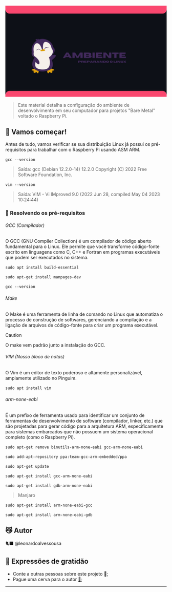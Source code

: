 ![RPIamb.jpg](https://raw.githubusercontent.com/leonardoalvessousa/RaspAsmBareMetal/refs/heads/main/Aula%20Zero/RPIamb.jpg)


>Este material detalha a configuração do ambiente de desenvolvimento em seu computador para projetos "Bare Metal" voltado o Raspberry Pi.

## 🚀 Vamos começar!

Antes de tudo, vamos verificar se sua distribuição Linux já possui os pré-requisitos para trabalhar com o Raspberry Pi usando ASM ARM.

```
gcc --version
```
> Saída:
> gcc (Debian 12.2.0-14) 12.2.0
   Copyright (C) 2022 Free Software Foundation, Inc.
   
```
vim --version
```
>Saída:
>VIM - Vi IMproved 9.0 (2022 Jun 28, compiled May 04 2023 10:24:44)

### 🔧 Resolvendo os pré-requisitos

###### GCC (Compilador)

O GCC (GNU Compiler Collection) é um compilador de código aberto fundamental para o Linux. Ele permite que você transforme código-fonte escrito em linguagens como C, C++ e Fortran em programas executáveis que podem ser executados no sistema.

```
sudo apt install build-essential
```

```
sudo apt-get install manpages-dev
```

```
gcc --version
```


###### Make

O Make é uma ferramenta de linha de comando no Linux que automatiza o processo de construção de softwares, gerenciando a compilação e a ligação de arquivos de código-fonte para criar um programa executável.

> [!CAUTION]
> O make vem padrão junto a instalação do GCC.


###### VIM (Nosso bloco de notas)

O Vim é um editor de texto poderoso e altamente personalizável, amplamente utilizado no Pinguim.

```
sudo apt install vim
```


###### arm-none-eabi

É um prefixo de ferramenta usado para identificar um conjunto de ferramentas de desenvolvimento de software (compilador, linker, etc.) que são projetadas para gerar código para a arquitetura ARM, especificamente para sistemas embarcados que não possuem um sistema operacional completo (como o Raspberry Pi).

```
sudo apt-get remove binutils-arm-none-eabi gcc-arm-none-eabi
```

```
sudo add-apt-repository ppa:team-gcc-arm-embedded/ppa
```

```
sudo apt-get update
```
 
```
sudo apt-get install gcc-arm-none-eabi
```

```
sudo apt-get install gdb-arm-none-eabi
```

> Manjaro
```
sudo apt-get install arm-none-eabi-gcc
```

```
sudo apt-get install arm-none-eabi-gdb
```


## 😼 Autor

🐈‍⬛ @leonardoalvessousa

## 🎁 Expressões de gratidão

- Conte a outras pessoas sobre este projeto 📢;
- Pague uma cerva para o autor **[🍺](https://nubank.com.br/cobrar/f7g6w/6755dd2c-8e3d-4c14-9976-b1afefc8ae07)**;

---
